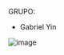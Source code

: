 GRUPO:
- Gabriel Yin

![image](https://github.com/gabrielyin/so-aws/assets/70323043/6d112b88-5a77-4054-845c-2dadb5399fe3)
